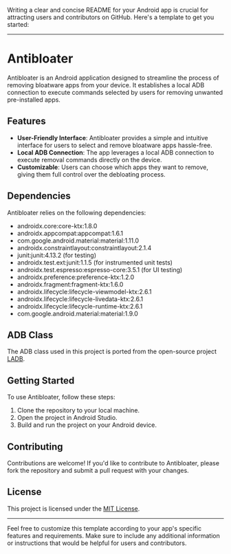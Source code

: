 Writing a clear and concise README for your Android app is crucial for attracting users and contributors on GitHub. Here's a template to get you started:

---

# Antibloater

Antibloater is an Android application designed to streamline the process of removing bloatware apps from your device. It establishes a local ADB connection to execute commands selected by users for removing unwanted pre-installed apps.

## Features

- **User-Friendly Interface**: Antibloater provides a simple and intuitive interface for users to select and remove bloatware apps hassle-free.
- **Local ADB Connection**: The app leverages a local ADB connection to execute removal commands directly on the device.
- **Customizable**: Users can choose which apps they want to remove, giving them full control over the debloating process.

## Dependencies

Antibloater relies on the following dependencies:

- androidx.core:core-ktx:1.8.0
- androidx.appcompat:appcompat:1.6.1
- com.google.android.material:material:1.11.0
- androidx.constraintlayout:constraintlayout:2.1.4
- junit:junit:4.13.2 (for testing)
- androidx.test.ext:junit:1.1.5 (for instrumented unit tests)
- androidx.test.espresso:espresso-core:3.5.1 (for UI testing)
- androidx.preference:preference-ktx:1.2.0
- androidx.fragment:fragment-ktx:1.6.0
- androidx.lifecycle:lifecycle-viewmodel-ktx:2.6.1
- androidx.lifecycle:lifecycle-livedata-ktx:2.6.1
- androidx.lifecycle:lifecycle-runtime-ktx:2.6.1
- com.google.android.material:material:1.9.0

## ADB Class

The ADB class used in this project is ported from the open-source project [LADB](https://github.com/tytydraco/LADB).

## Getting Started

To use Antibloater, follow these steps:

1. Clone the repository to your local machine.
2. Open the project in Android Studio.
3. Build and run the project on your Android device.

## Contributing

Contributions are welcome! If you'd like to contribute to Antibloater, please fork the repository and submit a pull request with your changes.

## License

This project is licensed under the [MIT License](LICENSE).

---

Feel free to customize this template according to your app's specific features and requirements. Make sure to include any additional information or instructions that would be helpful for users and contributors.